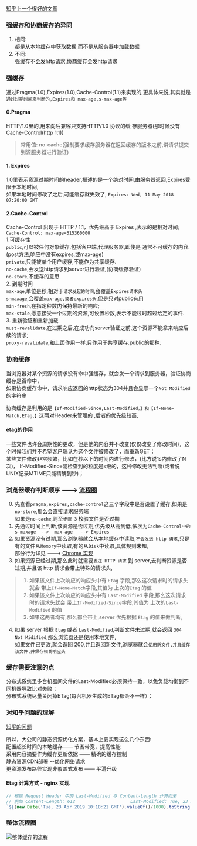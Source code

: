 [知乎上一个很好的文章](https://www.zhihu.com/question/20790576)

### 强缓存和协商缓存的异同  
1. 相同:  
都是从本地缓存中获取数据,而不是从服务器中加载数据  
2. 不同:  
强缓存不会发http请求,协商缓存会发http请求  

### 强缓存
通过Pragma(1.0),Expires(1.0),Cache-Control(1.1)来实现的,更具体来说,其实就是`通过过期时间来判断的,Expires和 max-age,s-max-age等`  
#### 0.Pragma  
HTTP/1.0里的,用来向后兼容只支持HTTP/1.0 协议的缓 存服务器(那时候没有Cache-Control(http 1.1))  
>常用值: no-cache(强制要求缓存服务器在返回缓存的版本之前,讲请求提交到源服务器进行验证)  
#### 1. Expires
1.0里表示资源过期时间的header,描述的是一个绝对时间,由服务器返回,Expires受限于本地时间,  
如果本地时间修改了之后,可能缓存就失效了, `Expires: Wed, 11 May 2018 07:20:00 GMT`  
#### 2.Cache-Control
Cache-Control 出现于 HTTP / 1.1，优先级高于 Expires ,表示的是相对时间;  
`Cache-Control: max-age=315360000`  
1.可缓存性    
`public`,可以被任何对象缓存,包括客户端,代理服务器,即使是 通常不可缓存的内容.(post方法,响应中没有expires,或max-age)    
`private`,只能被单个用户缓存,不能作为共享缓存.  
`no-cache`,会发送http请求到server进行验证,(协商缓存验证)    
`no-store`,不缓存的意思    
2. 到期时间  
`max-age`,单位是秒,相对于`请求发起的时间`,会覆盖`Expires请求头`   
`s-maxage`,会覆盖`max-age,或者expires头`,但是只对public有用    
`min-fresh`,在指定秒数内保持最新的响应;    
`max-stale`,愿意接受一个过期的资源,可设置秒数,表示不能过时超过给定的事件.    
3. 重新验证和重新加载    
`must-revalidate`,在过期之后,在成功向server验证之前,这个资源不能拿来响应后续的请求;    
`proxy-revalidate`,和上面作用一样,只作用于共享缓存.public的那种.  

### 协商缓存  
当浏览器对某个资源的请求没有命中强缓存，就会发一个请求到服务器，验证协商缓存是否命中，  
如果协商缓存命中，请求响应返回的http状态为304并且会显示一个`Not Modified`的字符串  

协商缓存是利用的是`【If-Modified-Since,Last-Modified，】和【If-None-Match,ETag、】`这两对Header来管理的
,后者的优先级较高,
#### etag的作用
一些文件也许会周期性的更改，但是他的内容并不改变(仅仅改变了修改时间)，这个时候我们并不希望客户端认为这个文件被修改了，而重新GET；  
某些文件修改非常频繁，比如在秒以下的时间内进行修改，(比方说1s内修改了N次)，  If-Modified-Since能检查到的粒度是s级的，这种修改无法判断(或者说UNIX记录MTIME只能精确到秒)；  


### 浏览器缓存判断顺序  ---> [流程图](/browser/cache.md/#整体流程图)
0. 先查看`pragma,expires,cache-control`这三个字段中是否设置了缓存,如果是`no-store`,那么会直接请求服务端  
   如果是`no-cache`,则至`步骤 3` 校验文件是否过期  
1. 先通过时间上判断,该资源是否过期,优先级从高到低,依次为`Cache-Control中的s-maxage  -->  max-age   --> Expires`  
2. 如果资源没有过期,那么浏览器就会从本地缓存中读取,`不会发送 http 请求`,只是有的文件从`Memory`中读取,有的从`Disk`中读取,具体规则未知,  
    部分行为详见  --->  [Chrome 实现](/browser/chrome-cache.md)
3. 如果资源已经过期,那么此时就需要`发送 HTTP 请求` 到 server,去判断资源是否过期,并且该 http 请求会带上特殊的请求头,  
> 1. 如果该文件上次响应的响应头中有 `Etag` 字段,那么这次请求时的请求头就会 带上`If-None-Match`字段,其值为 上次的`Etag` 的值  
> 2. 如果该文件上次响应的响应头中有 `Last-Modified` 字段,那么这次请求时的请求头就会 带上`If-Modified-Since`字段,其值为 上次的`Last-Modified` 的值  
> 3. 如果这两者均有,那么都会带上,server 优先根据 `Etag` 的值来做判断,  

4. 如果 server 根据 `Etag` 或者 `Last-Modified`,判断文件未过期,就会返回 `304 Not Midified`,那么浏览器还是使用本地文件,  
       如果文件已更改,就会返回 200,并且返回新文件,浏览器就会`使用新文件,并且缓存该文件,并保存相关响应头`  


### 缓存需要注意的点  
分布式系统里多台机器间文件的Last-Modified必须保持一致，以免负载均衡到不同机器导致比对失败；  
分布式系统尽量关闭掉ETag(每台机器生成的ETag都会不一样）；  

### 对知乎问题的理解
[知乎的问题](https://www.zhihu.com/question/20790576)

所以，大公司的静态资源优化方案，基本上要实现这么几个东西:  
配置超长时间的本地缓存——            节省带宽，提高性能  
采用内容摘要作为缓存更新依据      —— 精确的缓存控制  
静态资源CDN部署                     --优化网络请求  
更资源发布路径实现非覆盖式发布  ——   平滑升级  



#### Etag 计算方式  - nginx 实现
```js
// 根据 Request Header 中的 Last-Modified 与 Content-Length 计算而来
// 例如 Content-Length: 612                     Last-Modified: Tue, 23 Apr 2019 10:18:21 GMT  结果为  "5cbee66d-264"
`${(new Date('Tue, 23 Apr 2019 10:18:21 GMT').valueOf()/1000).toString(16)}-${(612).toString(16)}`  //时间戳除以 1000 然后转 16
```




### 整体流程图  
![整体缓存的流程](https://user-images.githubusercontent.com/25027560/38223505-d8ab53da-371d-11e8-9263-79814b6971a5.png)

